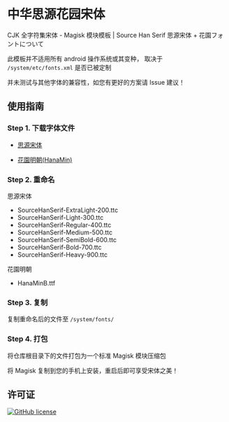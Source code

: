 # 中华思源花园宋体

CJK 全字符集宋体 - Magisk 模块模板 | Source Han Serif 思源宋体 + 花園フォントについて

此模板并不适用所有 android 操作系统或其变种，
取决于 `/system/etc/fonts.xml` 是否已被定制

并未测试与其他字体的兼容性，如您有更好的方案请 Issue 建议！

## 使用指南

### Step 1. 下载字体文件

- [思源宋体](https://github.com/adobe-fonts/source-han-serif/releases)

- [花園明朝(HanaMin)](http://fonts.jp/hanazono/)

### Step 2. 重命名

思源宋体

- SourceHanSerif-ExtraLight-200.ttc
- SourceHanSerif-Light-300.ttc
- SourceHanSerif-Regular-400.ttc
- SourceHanSerif-Medium-500.ttc
- SourceHanSerif-SemiBold-600.ttc
- SourceHanSerif-Bold-700.ttc
- SourceHanSerif-Heavy-900.ttc

花園明朝

- HanaMinB.ttf

### Step 3. 复制

复制重命名后的文件至 `/system/fonts/`

### Step 4. 打包

将仓库根目录下的文件打包为一个标准 Magisk 模块压缩包

将 Magisk 复制到您的手机上安装，重启后即可享受宋体之美！

## 许可证

[![GitHub license](https://img.shields.io/github/license/qianjunakasumi/CJK-Serif?style=for-the-badge)](https://github.com/qianjunakasumi/CJK-Serif/blob/main/LICENSE)
